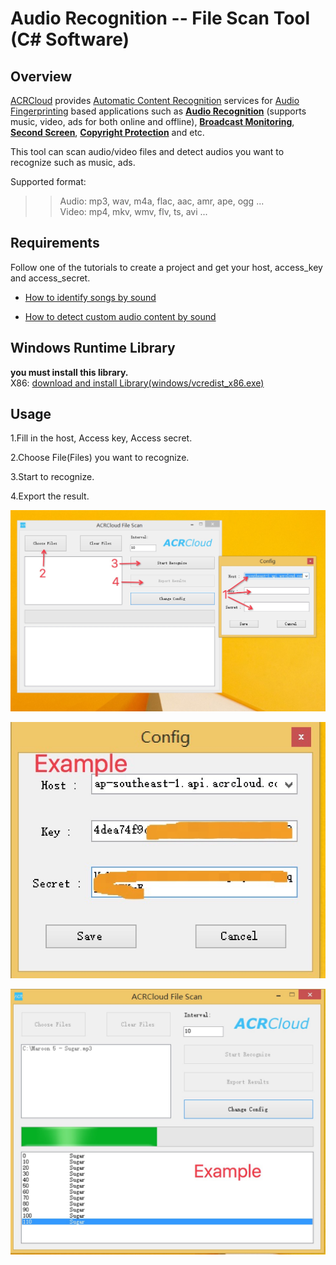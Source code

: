 # Audio Recognition -- File Scan Tool (C# Software)

## Overview
[ACRCloud](https://www.acrcloud.com/) provides [Automatic Content Recognition](https://www.acrcloud.com/docs/introduction/automatic-content-recognition/) services for [Audio Fingerprinting](https://www.acrcloud.com/docs/introduction/audio-fingerprinting/) based applications such as **[Audio Recognition](https://www.acrcloud.com/music-recognition)** (supports music, video, ads for both online and offline), **[Broadcast Monitoring](https://www.acrcloud.com/broadcast-monitoring)**, **[Second Screen](https://www.acrcloud.com/second-screen-synchronization)**, **[Copyright Protection](https://www.acrcloud.com/copyright-protection-de-duplication)** and etc.<br>

This tool can scan audio/video files and detect audios you want to recognize such as music, ads.

Supported format:

>>Audio: mp3, wav, m4a, flac, aac, amr, ape, ogg ...<br>
>>Video: mp4, mkv, wmv, flv, ts, avi ...

## Requirements
Follow one of the tutorials to create a project and get your host, access_key and access_secret.

* [How to identify songs by sound](https://www.acrcloud.com/docs/tutorials/identify-music-by-sound/)

* [How to detect custom audio content by sound](https://www.acrcloud.com/docs/tutorials/identify-audio-custom-content/)

## Windows Runtime Library 
**you must install this library.**<br>
X86: [download and install Library(windows/vcredist_x86.exe)](https://www.microsoft.com/en-us/download/details.aspx?id=5555)


## Usage

1.Fill in the host, Access key, Access secret. 

2.Choose File(Files) you want to recognize.

3.Start to recognize.

4.Export the result.

![](https://github.com/acrcloud/acrcloud_scan_files_for_windows/raw/master/imgs/stepbystep.png)

![](https://github.com/acrcloud/acrcloud_scan_files_for_windows/raw/master/imgs/exampleconfig.png)

![](https://github.com/acrcloud/acrcloud_scan_files_for_windows/raw/master/imgs/example.png)
